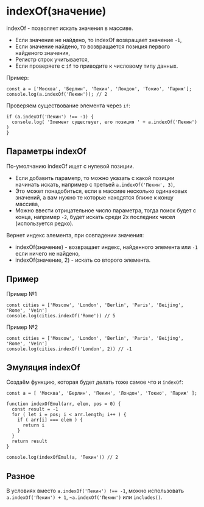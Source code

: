 # indexOf(значение)
indexOf - позволяет искать значения в массиве.

- Если значение не найдено, то indexOf возвращает значение `-1`,
- Если значение найдено, то возвращается позиция первого найденого значения,
- Регистр строк учитывается,
- Если проверяете с `if` то приводите к числовому типу данных.

Пример:

    const a = ['Москва', 'Берлин', 'Пекин', 'Лондон', 'Токио', 'Париж'];
    console.log(a.indexOf('Пекин')); // 2

Проверяем существование элемента через `if`:

    if (a.indexOf('Пекин') !== -1) {
      console.log( 'Элемент существует, его позиция ' + a.indexOf('Пекин') )
    }

## Параметры indexOf
По-умолчанию indexOf ищет с нулевой позиции.

- Если добавить параметр, то можно указать с какой позиции начинать искать, например с третьей `a.indexOf('Пекин', 3)`,
- Это может понадобиться, если в массиве несколько одинаковых значений, а вам нужно те которые находятся ближе к концу массива,
- Можно ввести отрицательное число параметра, тогда поиск будет с конца, например `-2`, будет искать среди 2х последних чисел (используется редко).

Вернет индекс элемента, при совпадении значения:
- indexOf(значение) - возвращает индекс, найденного элемента или `-1` если ничего не найдено,
- indexOf(значение, 2) - искать со второго элемента.

## Пример
Пример №1

    const cities = ['Moscow', 'London', 'Berlin', 'Paris', 'Beijing', 'Rome', 'Vein']
    console.log(cities.indexOf('Rome')) // 5

Пример №2

    const cities = ['Moscow', 'London', 'Berlin', 'Paris', 'Beijing', 'Rome', 'Vein']
    console.log(cities.indexOf('London', 2)) // -1

## Эмуляция indexOf
Создаём функцию, которая будет делать тоже самое что и `indexOf`:

    const a = [ 'Москва', 'Берлин', 'Пекин', 'Лондон', 'Токио', 'Париж' ];

    function indexOfEmul(arr, elem, pos = 0) {
      const result = -1
      for ( let i = pos; i < arr.length; i++ ) {
        if ( arr[i] === elem ) {
          return i
        }
      }
      return result
    }

    console.log(indexOfEmul(a, 'Пекин')) // 2

## Разное
В условиях вместо `a.indexOf('Пекин') !== -1`, можно использовать `a.indexOf('Пекин') + 1`, `~a.indexOf('Пекин')` или `includes()`.
